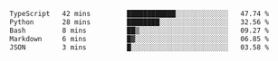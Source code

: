 <!--START_SECTION:waka-->

```txt
TypeScript   42 mins         ████████████░░░░░░░░░░░░░   47.74 %
Python       28 mins         ████████░░░░░░░░░░░░░░░░░   32.56 %
Bash         8 mins          ██▒░░░░░░░░░░░░░░░░░░░░░░   09.27 %
Markdown     6 mins          █▓░░░░░░░░░░░░░░░░░░░░░░░   06.85 %
JSON         3 mins          █░░░░░░░░░░░░░░░░░░░░░░░░   03.58 %
```

<!--END_SECTION:waka--> 
 
